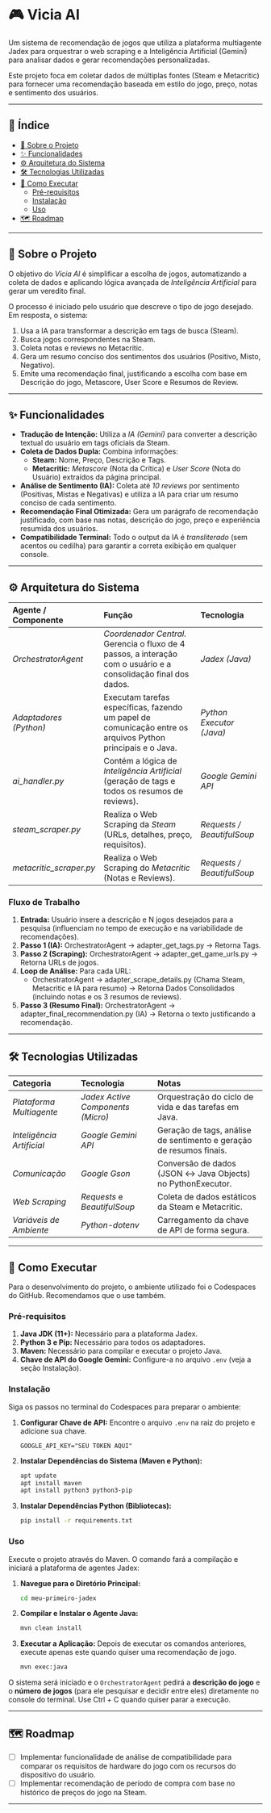 # 🎮 Vicia AI

Um sistema de recomendação de jogos que utiliza a plataforma multiagente Jadex para orquestrar o web scraping e a Inteligência Artificial (Gemini) para analisar dados e gerar recomendações personalizadas.

Este projeto foca em coletar dados de múltiplas fontes (Steam e Metacritic) para fornecer uma recomendação baseada em estilo do jogo, preço, notas e sentimento dos usuários.

-----

## 📝 Índice

- [📖 Sobre o Projeto](#-sobre-o-projeto)
 - [✨ Funcionalidades](#-funcionalidades)
 - [⚙️ Arquitetura do Sistema](#%EF%B8%8F-arquitetura-do-sistema)
 - [🛠️ Tecnologias Utilizadas](#%EF%B8%8F-tecnologias-utilizadas)
 - [🚀 Como Executar](#-como-executar)
     - [Pré-requisitos](#pré-requisitos)
     - [Instalação](#instalação)
     - [Uso](#uso)
 - [🗺️ Roadmap](#roadmap)

-----

## 📖 Sobre o Projeto

O objetivo do *Vicia AI* é simplificar a escolha de jogos, automatizando a coleta de dados e aplicando lógica avançada de *Inteligência Artificial* para gerar um veredito final.

O processo é iniciado pelo usuário que descreve o tipo de jogo desejado. Em resposta, o sistema:

1.  Usa a IA para transformar a descrição em tags de busca (Steam).
2.  Busca jogos correspondentes na Steam.
3.  Coleta notas e reviews no Metacritic.
4.  Gera um resumo conciso dos sentimentos dos usuários (Positivo, Misto, Negativo).
5.  Emite uma recomendação final, justificando a escolha com base em Descrição do jogo, Metascore, User Score e Resumos de Review.

-----

## ✨ Funcionalidades

  - **Tradução de Intenção:** Utiliza a *IA (Gemini)* para converter a descrição textual do usuário em tags oficiais da Steam.
  - **Coleta de Dados Dupla:** Combina informações:
      - **Steam:** Nome, Preço, Descrição e Tags.
      - **Metacritic:** *Metascore* (Nota da Crítica) e *User Score* (Nota do Usuário) extraídos da página principal.
  - **Análise de Sentimento (IA):** Coleta até *10 reviews* por sentimento (Positivas, Mistas e Negativas) e utiliza a IA para criar um resumo conciso de cada sentimento.
  - **Recomendação Final Otimizada:** Gera um parágrafo de recomendação justificado, com base nas notas, descrição do jogo, preço e experiência resumida dos usuários.
  - **Compatibilidade Terminal:** Todo o output da IA é *transliterado* (sem acentos ou cedilha) para garantir a correta exibição em qualquer console.

-----

## ⚙️ Arquitetura do Sistema

| Agente / Componente | Função | Tecnologia |
| :--- | :--- | :--- |
| *OrchestratorAgent* | *Coordenador Central.* Gerencia o fluxo de 4 passos, a interação com o usuário e a consolidação final dos dados. | *Jadex (Java)* |
| *Adaptadores (Python)* | Executam tarefas específicas, fazendo um papel de comunicação entre os arquivos Python principais e o Java. | *Python Executor (Java)* |
| *ai_handler.py* | Contém a lógica de *Inteligência Artificial* (geração de tags e todos os resumos de reviews). | *Google Gemini API* |
| *steam_scraper.py* | Realiza o Web Scraping da *Steam* (URLs, detalhes, preço, requisitos). | *Requests / BeautifulSoup* |
| *metacritic_scraper.py* | Realiza o Web Scraping do *Metacritic* (Notas e Reviews). | *Requests / BeautifulSoup* |

### Fluxo de Trabalho

1.  **Entrada:** Usuário insere a descrição e N jogos desejados para a pesquisa (influenciam no tempo de execução e na variabilidade de recomendações).
2.  **Passo 1 (IA):** OrchestratorAgent → adapter_get_tags.py → Retorna Tags.
3.  **Passo 2 (Scraping):** OrchestratorAgent → adapter_get_game_urls.py → Retorna URLs de jogos.
4.  **Loop de Análise:** Para cada URL:
      - OrchestratorAgent → adapter_scrape_details.py (Chama Steam, Metacritic e IA para resumo) → Retorna Dados Consolidados (incluindo notas e os 3 resumos de reviews).
5.  **Passo 3 (Resumo Final):** OrchestratorAgent → adapter_final_recommendation.py (IA) → Retorna o texto justificando a recomendação.

-----

## 🛠️ Tecnologias Utilizadas

| Categoria | Tecnologia | Notas |
| :--- | :--- | :--- |
| *Plataforma Multiagente* | *Jadex Active Components (Micro)* | Orquestração do ciclo de vida e das tarefas em Java. |
| *Inteligência Artificial* | *Google Gemini API* | Geração de tags, análise de sentimento e geração de resumos finais. |
| *Comunicação* | *Google Gson* | Conversão de dados (JSON ↔ Java Objects) no PythonExecutor. |
| *Web Scraping* | *Requests* e *BeautifulSoup* | Coleta de dados estáticos da Steam e Metacritic. |
| *Variáveis de Ambiente* | *Python-dotenv* | Carregamento da chave de API de forma segura. |

-----

## 🚀 Como Executar

Para o desenvolvimento do projeto, o ambiente utilizado foi o Codespaces do GitHub. Recomendamos que o use também.

### Pré-requisitos


1.  **Java JDK (11+):** Necessário para a plataforma Jadex.
2.  **Python 3 e Pip:** Necessário para todos os adaptadores.
3.  **Maven:** Necessário para compilar e executar o projeto Java.
4.  **Chave de API do Google Gemini:** Configure-a no arquivo `.env` (veja a seção Instalação).

### Instalação

Siga os passos no terminal do Codespaces para preparar o ambiente:

1.  **Configurar Chave de API:**
    Encontre o arquivo `.env` na raiz do projeto e adicione sua chave.

    ```
    GOOGLE_API_KEY="SEU TOKEN AQUI"
    ```

2.  **Instalar Dependências do Sistema (Maven e Python):**

    ```bash
    apt update
    apt install maven
    apt install python3 python3-pip
    ```

3.  **Instalar Dependências Python (Bibliotecas):**

    ```bash
    pip install -r requirements.txt
    ```

### Uso

Execute o projeto através do Maven. O comando fará a compilação e iniciará a plataforma de agentes Jadex:

1.  **Navegue para o Diretório Principal:**

    ```bash
    cd meu-primeiro-jadex
    ```

2.  **Compilar e Instalar o Agente Java:**

    ```bash
    mvn clean install
    ```

3.  **Executar a Aplicação:**
   Depois de executar os comandos anteriores, execute apenas este quando quiser uma recomendação de jogo.

    ```bash
    mvn exec:java
    ```

O sistema será iniciado e o `OrchestratorAgent` pedirá a **descrição do jogo** e o **número de jogos** (para ele pesquisar e decidir entre eles) diretamente no console do terminal.
Use Ctrl + C quando quiser parar a execução.

-----

## 🗺️ Roadmap

  - [ ] Implementar funcionalidade de análise de compatibilidade para comparar os requisitos de hardware do jogo com os recursos do dispositivo do usuário.
  - [ ] Implementar recomendação de período de compra com base no histórico de preços do jogo na Steam.

-----
